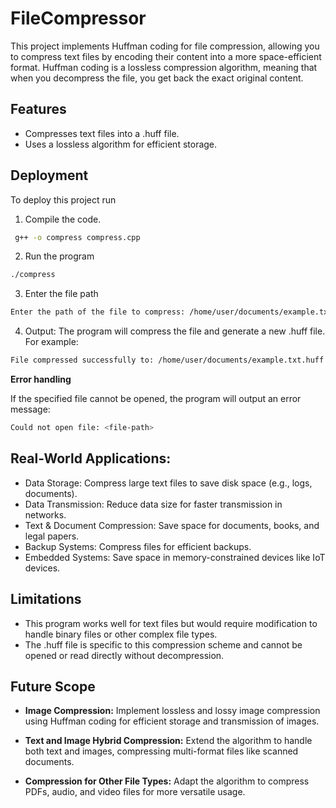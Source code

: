 
# FileCompressor

This project implements Huffman coding for file compression, allowing you to compress text files by encoding their content into a more space-efficient format. Huffman coding is a lossless compression algorithm, meaning that when you decompress the file, you get back the exact original content.


## Features

- Compresses text files into a .huff file.
- Uses a lossless algorithm for efficient storage.


## Deployment

To deploy this project run

1. Compile the code.
```bash
 g++ -o compress compress.cpp
```

2. Run the program
```bash
./compress
```

3. Enter the file path
```bash
Enter the path of the file to compress: /home/user/documents/example.txt
```

4. Output: The program will compress the file and generate a new .huff file. For example:
```bash
File compressed successfully to: /home/user/documents/example.txt.huff
```


**Error handling**

If the specified file cannot be opened, the program will output an error message:
```bash
Could not open file: <file-path>
```


## Real-World Applications:

- Data Storage: Compress large text files to save disk space (e.g., logs, documents).
- Data Transmission: Reduce data size for faster transmission in networks.
- Text & Document Compression: Save space for documents, books, and legal papers.
- Backup Systems: Compress files for efficient backups.
- Embedded Systems: Save space in memory-constrained devices like IoT devices.
## Limitations

- This program works well for text files but would require modification to handle binary files or other complex file types.
- The .huff file is specific to this compression scheme and cannot be opened or read directly without decompression.
## Future Scope


- **Image Compression:**
Implement lossless and lossy image compression using Huffman coding for efficient storage and transmission of images.
- **Text and Image Hybrid Compression:**
Extend the algorithm to handle both text and images, compressing multi-format files like scanned documents.

- **Compression for Other File Types:**
Adapt the algorithm to compress PDFs, audio, and video files for more versatile usage.